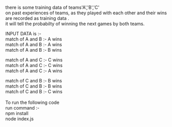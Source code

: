 there is some training data of teams'A','B','C'
<br>on past experiences of teams, as they played with each other and their wins are recorded as training data . <br>
it will tell the probabilty of winning the next games by both teams.<br>

INPUT DATA is :-<br>
match of A and B :- A wins<br>
match of A and B :- A wins<br>
match of A and B :- B wins<br>

match of A and C :- C wins<br>
match of A and C :- C wins<br>
match of A and C :- A wins <br>


match of C and B :- B wins<br>
match of C and B :- B wins<br>
match of C and B :- C wins<br>
<br>
To run the following code<br> 
run command :-<br>
npm install<br>
node index.js<br>
